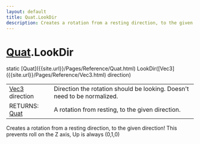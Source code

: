 ```yaml
---
layout: default
title: Quat.LookDir
description: Creates a rotation from a resting direction, to the given direction! This prevents roll on the Z axis, Up is always (0,1,0)
---
```

# [Quat]({{site.url}}/Pages/Reference/Quat.html).LookDir

<div class='signature' markdown='1'>
static [Quat]({{site.url}}/Pages/Reference/Quat.html) LookDir([Vec3]({{site.url}}/Pages/Reference/Vec3.html) direction)
</div>

|  |  |
|--|--|
|[Vec3]({{site.url}}/Pages/Reference/Vec3.html) direction|Direction the rotation should be looking. Doesn't need to be normalized.|
|RETURNS: [Quat]({{site.url}}/Pages/Reference/Quat.html)|A rotation from resting, to the given direction.|

Creates a rotation from a resting direction, to the given direction! This
prevents roll on the Z axis, Up is always (0,1,0)




